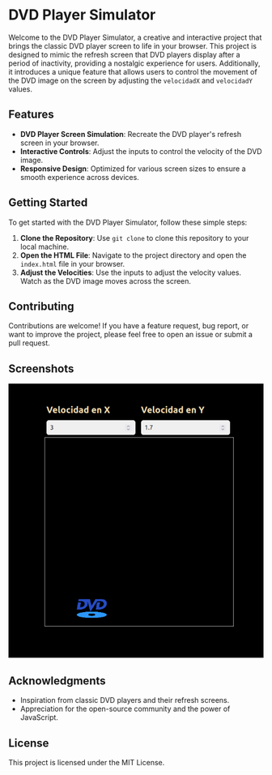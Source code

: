 # DVD Player Simulator

Welcome to the DVD Player Simulator, a creative and interactive project that brings the classic DVD player screen to life in your browser. This project is designed to mimic the refresh screen that DVD players display after a period of inactivity, providing a nostalgic experience for users. Additionally, it introduces a unique feature that allows users to control the movement of the DVD image on the screen by adjusting the `velocidadX` and `velocidadY` values.

## Features

- **DVD Player Screen Simulation**: Recreate the DVD player's refresh screen in your browser.
- **Interactive Controls**: Adjust the inputs to control the velocity of the DVD image.
- **Responsive Design**: Optimized for various screen sizes to ensure a smooth experience across devices.

## Getting Started

To get started with the DVD Player Simulator, follow these simple steps:

1. **Clone the Repository**: Use `git clone` to clone this repository to your local machine.
2. **Open the HTML File**: Navigate to the project directory and open the `index.html` file in your browser.
3. **Adjust the Velocities**: Use the inputs to adjust the velocity values. Watch as the DVD image moves across the screen.

## Contributing

Contributions are welcome! If you have a feature request, bug report, or want to improve the project, please feel free to open an issue or submit a pull request.

## Screenshots

![DVD Player Simulator](screenshot.png)

## Acknowledgments

- Inspiration from classic DVD players and their refresh screens.
- Appreciation for the open-source community and the power of JavaScript.

## License

This project is licensed under the MIT License.

